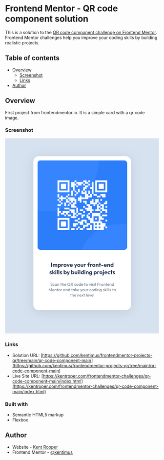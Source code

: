 # Frontend Mentor - QR code component solution

This is a solution to the [QR code component challenge on Frontend Mentor](https://www.frontendmentor.io/challenges/qr-code-component-iux_sIO_H). Frontend Mentor challenges help you improve your coding skills by building realistic projects. 

## Table of contents

- [Overview](#overview)
  - [Screenshot](#screenshot)
  - [Links](#links)
- [Author](#author)


## Overview

First project from frontendmentor.io. It is a simple card with a qr code image.

### Screenshot

![](./screenshot.png)

### Links
- Solution URL: [https://github.com/kentimus/frontendmentor-projects-qr/tree/main/qr-code-component-main](https://github.com/kentimus/frontendmentor-projects-qr/tree/main/qr-code-component-main)
- Live Site URL: [https://kentroper.com/frontendmentor-challenges/qr-code-component-main/index.html](https://kentroper.com/frontendmentor-challenges/qr-code-component-main/index.html)


### Built with

- Semantic HTML5 markup
- Flexbox

## Author

- Website - [Kent Rooper](https://kentroper.com/frontendmentor-challenges/)
- Frontend Mentor - [@kentimus](https://www.frontendmentor.io/profile/kentimus)


